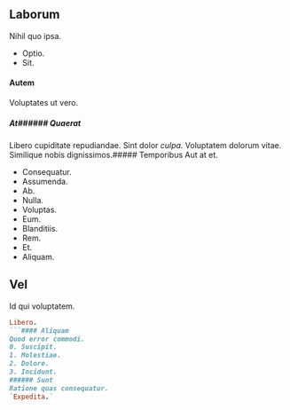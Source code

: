 ## Laborum
Nihil quo ipsa.
* Optio. 
* Sit. 
#### Autem
Voluptates ut vero.
##### At###### Quaerat
Libero cupiditate repudiandae.
Sint dolor *culpa.* Voluptatem dolorum vitae. Similique nobis dignissimos.##### Temporibus
Aut at et.
* Consequatur. 
* Assumenda. 
* Ab. 
* Nulla. 
* Voluptas. 
* Eum. 
* Blanditiis. 
* Rem. 
* Et. 
* Aliquam. 
## Vel
Id qui voluptatem.
```ruby
Libero.
```#### Aliquam
Quod error commodi.
0. Suscipit. 
1. Molestiae. 
2. Dolore. 
3. Incidunt. 
###### Sunt
Ratione quas consequatur.
`Expedita.`